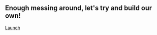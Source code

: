 
<h2>Enough messing around, let's try and build our own!</h2>

<script src="https://www.java.com/js/deployJava.js"></script>
<a href="TestClass.jnlp">Launch</a>

